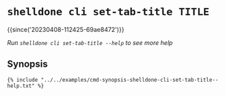 # `shelldone cli set-tab-title TITLE`

{{since('20230408-112425-69ae8472')}}

*Run `shelldone cli set-tab-title --help` to see more help*

## Synopsis

```console
{% include "../../examples/cmd-synopsis-shelldone-cli-set-tab-title--help.txt" %}
```
